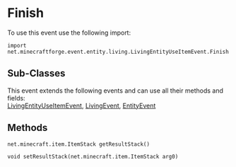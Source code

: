 # Finish

To use this event use the following import:
```groovy:no-line-numbers
import net.minecraftforge.event.entity.living.LivingEntityUseItemEvent.Finish
```

## Sub-Classes
This event extends the following events and can use all their methods and fields: <br>
[LivingEntityUseItemEvent](living_entity_use_item_event.md), [LivingEvent](../living_event/living_event.md), [EntityEvent](../entity_event/entity_event.md)

## Methods
```groovy:no-line-numbers
net.minecraft.item.ItemStack getResultStack()
```

```groovy:no-line-numbers
void setResultStack(net.minecraft.item.ItemStack arg0)
```
